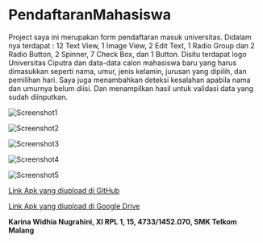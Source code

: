 # PendaftaranMahasiswa
Project saya ini merupakan form pendaftaran masuk universitas.
Didalam nya terdapat : 12 Text View, 1 Image View, 2 Edit Text, 1 Radio Group dan 2 Radio Button, 2 Spinner, 7 Check Box, dan 1 Button.
Disitu terdapat logo Universitas Ciputra dan data-data calon mahasiswa baru yang harus dimasukkan seperti nama, umur, jenis kelamin, jurusan yang dipilih, dan pemilihan hari.
Saya juga menambahkan deteksi kesalahan apabila nama dan umurnya belum diisi.
Dan menampilkan hasil untuk validasi data yang sudah diinputkan.


![Screenshot1](https://github.com/karinawidhia/PendaftaranMahasiswa/blob/8164ccd15820cf5341c91e30d8c85c9173cad076/1.png)



![Screenshot2](https://github.com/karinawidhia/PendaftaranMahasiswa/blob/8164ccd15820cf5341c91e30d8c85c9173cad076/2.png)



![Screenshot3](https://github.com/karinawidhia/PendaftaranMahasiswa/blob/8164ccd15820cf5341c91e30d8c85c9173cad076/3.png)



![Screenshot4](https://github.com/karinawidhia/PendaftaranMahasiswa/blob/8164ccd15820cf5341c91e30d8c85c9173cad076/4.png)



![Screenshot5](https://github.com/karinawidhia/PendaftaranMahasiswa/blob/8164ccd15820cf5341c91e30d8c85c9173cad076/5.png)



[Link Apk yang diupload di GitHub](https://github.com/karinawidhia/PendaftaranMahasiswa/blob/9a00bad193de2a572acf63a4e81d4de992484797/app-debug.apk)


[Link Apk yang diupload di Google Drive](https://drive.google.com/open?id=0B4FQu99xsYM8cnZDVUFzckgybWM)


**Karina Widhia Nugrahini, XI RPL 1, 15, 4733/1452.070, SMK Telkom Malang**
